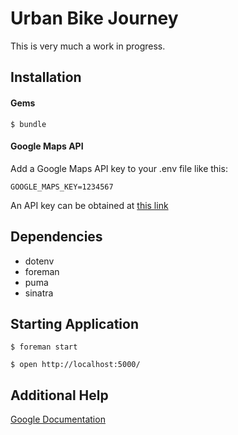 Urban Bike Journey
==================

This is very much a work in progress.

## Installation

#### Gems

    $ bundle

#### Google Maps API

Add a Google Maps API key to your .env file like this:

    GOOGLE_MAPS_KEY=1234567

An API key can be obtained at [this link](https://code.google.com/apis/console/?noredirect)


## Dependencies

* dotenv
* foreman
* puma
* sinatra

## Starting Application

    $ foreman start

    $ open http://localhost:5000/

## Additional Help

[Google Documentation](https://developers.google.com/maps/documentation/javascript/directions)

